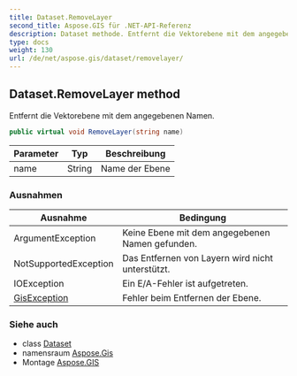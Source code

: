 ```yaml
---
title: Dataset.RemoveLayer
second_title: Aspose.GIS für .NET-API-Referenz
description: Dataset methode. Entfernt die Vektorebene mit dem angegebenen Namen.
type: docs
weight: 130
url: /de/net/aspose.gis/dataset/removelayer/
---
```

## Dataset.RemoveLayer method

Entfernt die Vektorebene mit dem angegebenen Namen.

```csharp
public virtual void RemoveLayer(string name)
```

| Parameter | Typ | Beschreibung |
| --- | --- | --- |
| name | String | Name der Ebene |

### Ausnahmen

| Ausnahme | Bedingung |
| --- | --- |
| ArgumentException | Keine Ebene mit dem angegebenen Namen gefunden. |
| NotSupportedException | Das Entfernen von Layern wird nicht unterstützt. |
| IOException | Ein E/A-Fehler ist aufgetreten. |
| [GisException](../../gisexception/) | Fehler beim Entfernen der Ebene. |

### Siehe auch

* class [Dataset](../)
* namensraum [Aspose.Gis](../../dataset/)
* Montage [Aspose.GIS](../../../)


